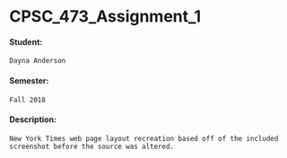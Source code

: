# CPSC_473_Assignment_1

#### Student:
```
Dayna Anderson
```
#### Semester:
```
Fall 2018
```
#### Description:
```
New York Times web page layout recreation based off of the included screenshot before the source was altered.
```
